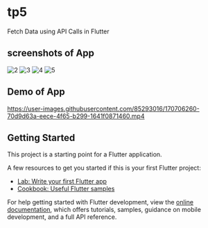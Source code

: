 # tp5

Fetch Data using API Calls in Flutter

## screenshots of App
 
 

 
![2](https://user-images.githubusercontent.com/85293016/170706116-06ff616a-9d1e-44b3-989c-c56d806e82f8.png)
![3](https://user-images.githubusercontent.com/85293016/170706121-7f067a1d-2839-45e9-a34c-aa761876584b.PNG)
![4](https://user-images.githubusercontent.com/85293016/170706127-eb5d4ba1-111a-4a28-b5f0-f2ffd7a65d56.PNG)
![5](https://user-images.githubusercontent.com/85293016/170706130-246be2a4-6929-43aa-a6b1-bdb37c3398ec.PNG)

## Demo of App



https://user-images.githubusercontent.com/85293016/170706260-70d9d63a-eece-4f65-b299-1641f0871460.mp4


## Getting Started

This project is a starting point for a Flutter application.

A few resources to get you started if this is your first Flutter project:

- [Lab: Write your first Flutter app](https://docs.flutter.dev/get-started/codelab)
- [Cookbook: Useful Flutter samples](https://docs.flutter.dev/cookbook)

For help getting started with Flutter development, view the
[online documentation](https://docs.flutter.dev/), which offers tutorials,
samples, guidance on mobile development, and a full API reference.

